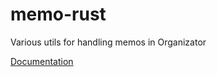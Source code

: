 # memo-rust

Various utils for handling memos in Organizator

[Documentation](https://ovidiu-ionescu.github.io/aes256/memo_rust/)
